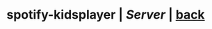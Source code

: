 # spotify-kidsplayer | *Server* | [back](https://github.com/seekwhencer/spotify-kidsplayer/blob/master/README.md)

